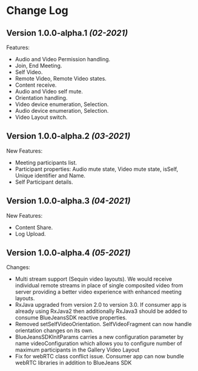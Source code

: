 Change Log
==========

Version 1.0.0-alpha.1 *(02-2021)*
---------------------------------
Features:
- Audio and Video Permission handling. 
- Join, End Meeting. 
- Self Video. 
- Remote Video, Remote Video states. 
- Content receive. 
- Audio and Video self mute. 
- Orientation handling. 
- Video device enumeration, Selection. 
- Audio device enumeration, Selection. 
- Video Layout switch.

Version 1.0.0-alpha.2 *(03-2021)*
---------------------------------
New Features:
- Meeting participants list.
- Participant properties: Audio mute state, Video mute state, isSelf, Unique identifier and Name.
- Self Participant details.

Version 1.0.0-alpha.3 *(04-2021)*
---------------------------------
New Features:
- Content Share.
- Log Upload.


Version 1.0.0-alpha.4 *(05-2021)*
---------------------------------
Changes:

- Multi stream support (Sequin video layouts). We would receive individual remote streams in place of single composited video from server providing a better video experience with enhanced meeting layouts.
- RxJava upgraded from version 2.0 to version 3.0. If consumer app is already using RxJava2 then additionally RxJava3 should be added to consume BlueJeansSDK reactive properties.
- Removed setSelfVideoOrientation. SelfVideoFragment can now handle orientation changes on its own.
- BlueJeansSDKInitParams carries a new configuration parameter by name videoConfiguration which allows you to configure number of maximum participants in the Gallery Video Layout
- Fix for webRTC class conflict issue. Consumer app can now bundle webRTC libraries in addition to BlueJeans SDK
